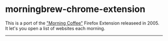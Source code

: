 # morningbrew-chrome-extension

This is a port of the ["Morning Coffee"][morningcoffee] Firefox Extension releaseed in 2005. It let's you open a list of websites each morning. 


---
[morningcoffee]: https://shaneliesegang.com/projects/coffee.php
